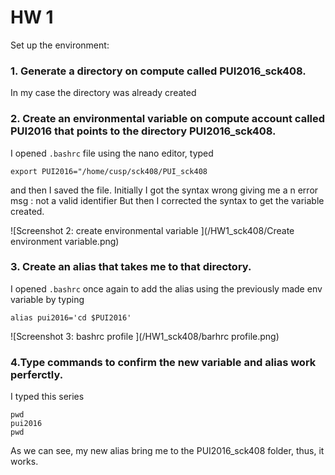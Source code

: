 # HW 1
Set up the environment: 

### 1. Generate a directory on compute called PUI2016_sck408.
In my case the directory was already created

### 2. Create an environmental variable on compute account called PUI2016 that points to the directory PUI2016_sck408.
I opened
	```
	.bashrc
	```
file using the nano editor, typed

	export PUI2016="/home/cusp/sck408/PUI_sck408

and then I saved the file.
Initially I got the syntax wrong giving me a n error msg : not a valid identifier
But then I corrected the syntax to get the variable created. 

![Screenshot 2: create environmental variable ](/HW1_sck408/Create environment variable.png)

### 3. Create an alias that takes me to that directory. 

I opened
	```
	.bashrc
	```
once again to add the alias using the previously made env variable by typing

	alias pui2016='cd $PUI2016'


![Screenshot 3: bashrc profile ](/HW1_sck408/barhrc profile.png)

### 4.Type commands to confirm the new variable and alias work perferctly.

I typed this series

	pwd
	pui2016
	pwd
	
As we can see, my new alias bring me to the PUI2016_sck408 folder, thus, it works.



